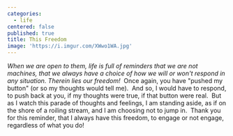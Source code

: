 ```yaml
---
categories:
  - life
centered: false
published: true
title: This Freedom
image: 'https://i.imgur.com/XWwo1WA.jpg'
---
```

_When we are open to them, life is full of reminders that we are not machines, that we always have a choice of how we will or won't respond in any situation. Therein lies our freedom!_
​
Once again,
you have "pushed my button"
(or so my thoughts
would tell me).
​
And so,
I would have to respond,
to push back at you,
if my thoughts were true,
if that button were real.
​
But as I watch this parade
of thoughts and feelings,
I am standing aside,
as if on the shore
of a roiling stream,
and I am choosing
not to jump in.
​
Thank you for this reminder,
that I always have this freedom,
to engage or not engage,
regardless of what you do!